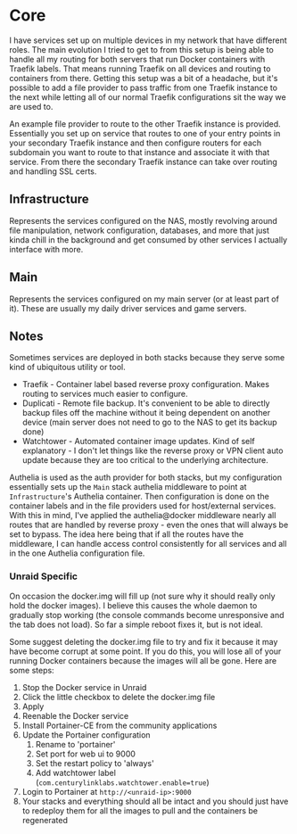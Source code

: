 # Core

I have services set up on multiple devices in my network that have different roles. The main evolution I tried to get to from this setup is being able to handle all my routing for both servers that run Docker containers with Traefik labels. That means running Traefik on all devices and routing to containers from there. Getting this setup was a bit of a headache, but it's possible to add a file provider to pass traffic from one Traefik instance to the next while letting all of our normal Traefik configurations sit the way we are used to.

An example file provider to route to the other Traefik instance is provided. Essentially you set up on service that routes to one of your entry points in your secondary Traefik instance and then configure routers for each subdomain you want to route to that instance and associate it with that service. From there the secondary Traefik instance can take over routing and handling SSL certs.

## Infrastructure

Represents the services configured on the NAS, mostly revolving around file manipulation, network configuration, databases, and more that just kinda chill in the background and get consumed by other services I actually interface with more.

## Main

Represents the services configured on my main server (or at least part of it). These are usually my daily driver services and game servers.

## Notes

Sometimes services are deployed in both stacks because they serve some kind of ubiquitous utility or tool.

- Traefik - Container label based reverse proxy configuration. Makes routing to services much easier to configure.
- Duplicati - Remote file backup. It's convenient to be able to directly backup files off the machine without it being dependent on another device (main server does not need to go to the NAS to get its backup done)
- Watchtower - Automated container image updates. Kind of self explanatory - I don't let things like the reverse proxy or VPN client auto update because they are too critical to the underlying architecture.

Authelia is used as the auth provider for both stacks, but my configuration essentially sets up the `Main` stack authelia middleware to point at `Infrastructure`'s Authelia container. Then configuration is done on the container labels and in the file providers used for host/external services. With this in mind, I've applied the authelia@docker middleware nearly all routes that are handled by reverse proxy - even the ones that will always be set to bypass. The idea here being that if all the routes have the middleware, I can handle access control consistently for all services and all in the one Authelia configuration file.

### Unraid Specific

On occasion the docker.img will fill up (not sure why it should really only hold the docker images). I believe this causes the whole daemon to gradually stop working (the console commands become unresponsive and the tab does not load). So far a simple reboot fixes it, but is not ideal.

Some suggest deleting the docker.img file to try and fix it because it may have become corrupt at some point. If you do this, you will lose all of your running Docker containers because the images will all be gone. Here are some steps:

1. Stop the Docker service in Unraid
2. Click the little checkbox to delete the docker.img file
3. Apply
4. Reenable the Docker service
5. Install Portainer-CE from the community applications
6. Update the Portainer configuration
   1. Rename to 'portainer'
   2. Set port for web ui to 9000
   3. Set the restart policy to 'always'
   4. Add watchtower label (`com.centurylinklabs.watchtower.enable=true`)
7. Login to Portainer at `http://<unraid-ip>:9000`
8. Your stacks and everything should all be intact and you should just have to redeploy them for all the images to pull and the containers be regenerated
